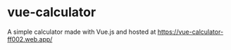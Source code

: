 # vue-calculator
A simple calculator made with Vue.js and hosted at https://vue-calculator-ff002.web.app/
